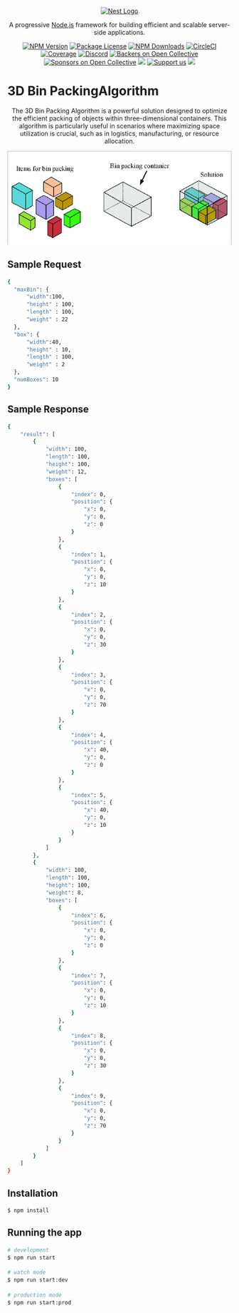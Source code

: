<p align="center">
  <a href="http://nestjs.com/" target="blank"><img src="https://nestjs.com/img/logo-small.svg" width="200" alt="Nest Logo" /></a>
</p>

[circleci-image]: https://img.shields.io/circleci/build/github/nestjs/nest/master?token=abc123def456
[circleci-url]: https://circleci.com/gh/nestjs/nest

  <p align="center">A progressive <a href="http://nodejs.org" target="_blank">Node.js</a> framework for building efficient and scalable server-side applications.</p>
    <p align="center">
<a href="https://www.npmjs.com/~nestjscore" target="_blank"><img src="https://img.shields.io/npm/v/@nestjs/core.svg" alt="NPM Version" /></a>
<a href="https://www.npmjs.com/~nestjscore" target="_blank"><img src="https://img.shields.io/npm/l/@nestjs/core.svg" alt="Package License" /></a>
<a href="https://www.npmjs.com/~nestjscore" target="_blank"><img src="https://img.shields.io/npm/dm/@nestjs/common.svg" alt="NPM Downloads" /></a>
<a href="https://circleci.com/gh/nestjs/nest" target="_blank"><img src="https://img.shields.io/circleci/build/github/nestjs/nest/master" alt="CircleCI" /></a>
<a href="https://coveralls.io/github/nestjs/nest?branch=master" target="_blank"><img src="https://coveralls.io/repos/github/nestjs/nest/badge.svg?branch=master#9" alt="Coverage" /></a>
<a href="https://discord.gg/G7Qnnhy" target="_blank"><img src="https://img.shields.io/badge/discord-online-brightgreen.svg" alt="Discord"/></a>
<a href="https://opencollective.com/nest#backer" target="_blank"><img src="https://opencollective.com/nest/backers/badge.svg" alt="Backers on Open Collective" /></a>
<a href="https://opencollective.com/nest#sponsor" target="_blank"><img src="https://opencollective.com/nest/sponsors/badge.svg" alt="Sponsors on Open Collective" /></a>
  <a href="https://paypal.me/kamilmysliwiec" target="_blank"><img src="https://img.shields.io/badge/Donate-PayPal-ff3f59.svg"/></a>
    <a href="https://opencollective.com/nest#sponsor"  target="_blank"><img src="https://img.shields.io/badge/Support%20us-Open%20Collective-41B883.svg" alt="Support us"></a>
  <a href="https://twitter.com/nestframework" target="_blank"><img src="https://img.shields.io/twitter/follow/nestframework.svg?style=social&label=Follow"></a>
</p>
  <!--[![Backers on Open Collective](https://opencollective.com/nest/backers/badge.svg)](https://opencollective.com/nest#backer)
  [![Sponsors on Open Collective](https://opencollective.com/nest/sponsors/badge.svg)](https://opencollective.com/nest#sponsor)-->

# 3D Bin PackingAlgorithm

  <p align="center">The 3D Bin Packing Algorithm is a powerful solution designed to optimize the efficient packing of objects within three-dimensional containers. This algorithm is particularly useful in scenarios where maximizing space utilization is crucial, such as in logistics, manufacturing, or resource allocation.</p>
    <p align="center">
    <a ><img src="https://github.com/ChillBroh/3D-Bin-Packing-Algorithm/blob/main/D-bin-packing-problem.png" alt="NPM Version" /></a>
    </p>

## Sample Request

```bash
{
  "maxBin": {
      "width":100,
      "height" : 100,
      "length" : 100,
      "weight" : 22
  },
  "box": {
      "width":40,
      "height" : 10,
      "length" : 100,
      "weight" : 2
  },
  "numBoxes": 10
}
```

## Sample Response

```bash
{
    "result": [
        {
            "width": 100,
            "length": 100,
            "height": 100,
            "weight": 12,
            "boxes": [
                {
                    "index": 0,
                    "position": {
                        "x": 0,
                        "y": 0,
                        "z": 0
                    }
                },
                {
                    "index": 1,
                    "position": {
                        "x": 0,
                        "y": 0,
                        "z": 10
                    }
                },
                {
                    "index": 2,
                    "position": {
                        "x": 0,
                        "y": 0,
                        "z": 30
                    }
                },
                {
                    "index": 3,
                    "position": {
                        "x": 0,
                        "y": 0,
                        "z": 70
                    }
                },
                {
                    "index": 4,
                    "position": {
                        "x": 40,
                        "y": 0,
                        "z": 0
                    }
                },
                {
                    "index": 5,
                    "position": {
                        "x": 40,
                        "y": 0,
                        "z": 10
                    }
                }
            ]
        },
        {
            "width": 100,
            "length": 100,
            "height": 100,
            "weight": 8,
            "boxes": [
                {
                    "index": 6,
                    "position": {
                        "x": 0,
                        "y": 0,
                        "z": 0
                    }
                },
                {
                    "index": 7,
                    "position": {
                        "x": 0,
                        "y": 0,
                        "z": 10
                    }
                },
                {
                    "index": 8,
                    "position": {
                        "x": 0,
                        "y": 0,
                        "z": 30
                    }
                },
                {
                    "index": 9,
                    "position": {
                        "x": 0,
                        "y": 0,
                        "z": 70
                    }
                }
            ]
        }
    ]
}
```

## Installation

```bash
$ npm install
```

## Running the app

```bash
# development
$ npm run start

# watch mode
$ npm run start:dev

# production mode
$ npm run start:prod
```
